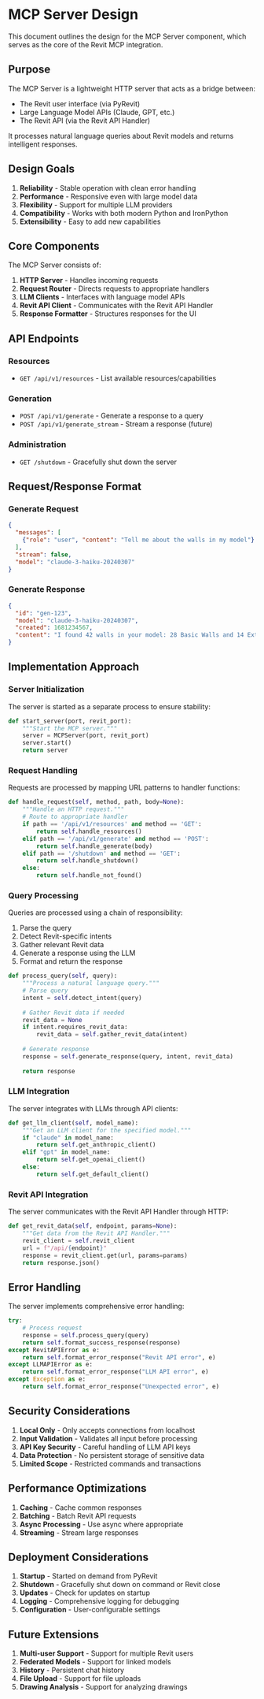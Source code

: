 # MCP Server Design

This document outlines the design for the MCP Server component, which serves as the core of the Revit MCP integration.

## Purpose

The MCP Server is a lightweight HTTP server that acts as a bridge between:
- The Revit user interface (via PyRevit)
- Large Language Model APIs (Claude, GPT, etc.)
- The Revit API (via the Revit API Handler)

It processes natural language queries about Revit models and returns intelligent responses.

## Design Goals

1. **Reliability** - Stable operation with clean error handling
2. **Performance** - Responsive even with large model data
3. **Flexibility** - Support for multiple LLM providers
4. **Compatibility** - Works with both modern Python and IronPython
5. **Extensibility** - Easy to add new capabilities

## Core Components

The MCP Server consists of:

1. **HTTP Server** - Handles incoming requests
2. **Request Router** - Directs requests to appropriate handlers
3. **LLM Clients** - Interfaces with language model APIs
4. **Revit API Client** - Communicates with the Revit API Handler
5. **Response Formatter** - Structures responses for the UI

## API Endpoints

### Resources

- `GET /api/v1/resources` - List available resources/capabilities

### Generation

- `POST /api/v1/generate` - Generate a response to a query
- `POST /api/v1/generate_stream` - Stream a response (future)

### Administration

- `GET /shutdown` - Gracefully shut down the server

## Request/Response Format

### Generate Request

```json
{
  "messages": [
    {"role": "user", "content": "Tell me about the walls in my model"}
  ],
  "stream": false,
  "model": "claude-3-haiku-20240307"
}
```

### Generate Response

```json
{
  "id": "gen-123",
  "model": "claude-3-haiku-20240307",
  "created": 1681234567,
  "content": "I found 42 walls in your model: 28 Basic Walls and 14 Exterior Walls..."
}
```

## Implementation Approach

### Server Initialization

The server is started as a separate process to ensure stability:

```python
def start_server(port, revit_port):
    """Start the MCP server."""
    server = MCPServer(port, revit_port)
    server.start()
    return server
```

### Request Handling

Requests are processed by mapping URL patterns to handler functions:

```python
def handle_request(self, method, path, body=None):
    """Handle an HTTP request."""
    # Route to appropriate handler
    if path == '/api/v1/resources' and method == 'GET':
        return self.handle_resources()
    elif path == '/api/v1/generate' and method == 'POST':
        return self.handle_generate(body)
    elif path == '/shutdown' and method == 'GET':
        return self.handle_shutdown()
    else:
        return self.handle_not_found()
```

### Query Processing

Queries are processed using a chain of responsibility:

1. Parse the query
2. Detect Revit-specific intents
3. Gather relevant Revit data
4. Generate a response using the LLM
5. Format and return the response

```python
def process_query(self, query):
    """Process a natural language query."""
    # Parse query
    intent = self.detect_intent(query)
    
    # Gather Revit data if needed
    revit_data = None
    if intent.requires_revit_data:
        revit_data = self.gather_revit_data(intent)
    
    # Generate response
    response = self.generate_response(query, intent, revit_data)
    
    return response
```

### LLM Integration

The server integrates with LLMs through API clients:

```python
def get_llm_client(self, model_name):
    """Get an LLM client for the specified model."""
    if "claude" in model_name:
        return self.get_anthropic_client()
    elif "gpt" in model_name:
        return self.get_openai_client()
    else:
        return self.get_default_client()
```

### Revit API Integration

The server communicates with the Revit API Handler through HTTP:

```python
def get_revit_data(self, endpoint, params=None):
    """Get data from the Revit API Handler."""
    revit_client = self.revit_client
    url = f"/api/{endpoint}"
    response = revit_client.get(url, params=params)
    return response.json()
```

## Error Handling

The server implements comprehensive error handling:

```python
try:
    # Process request
    response = self.process_query(query)
    return self.format_success_response(response)
except RevitAPIError as e:
    return self.format_error_response("Revit API error", e)
except LLMAPIError as e:
    return self.format_error_response("LLM API error", e)
except Exception as e:
    return self.format_error_response("Unexpected error", e)
```

## Security Considerations

1. **Local Only** - Only accepts connections from localhost
2. **Input Validation** - Validates all input before processing
3. **API Key Security** - Careful handling of LLM API keys
4. **Data Protection** - No persistent storage of sensitive data
5. **Limited Scope** - Restricted commands and transactions

## Performance Optimizations

1. **Caching** - Cache common responses
2. **Batching** - Batch Revit API requests
3. **Async Processing** - Use async where appropriate
4. **Streaming** - Stream large responses

## Deployment Considerations

1. **Startup** - Started on demand from PyRevit
2. **Shutdown** - Gracefully shut down on command or Revit close
3. **Updates** - Check for updates on startup
4. **Logging** - Comprehensive logging for debugging
5. **Configuration** - User-configurable settings

## Future Extensions

1. **Multi-user Support** - Support for multiple Revit users
2. **Federated Models** - Support for linked models
3. **History** - Persistent chat history
4. **File Upload** - Support for file uploads
5. **Drawing Analysis** - Support for analyzing drawings 